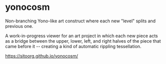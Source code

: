 # yonocosm
Non-branching Yono-like art construct where each new "level" splits and previous one.

A work-in-progress viewer for an art project in which each new piece acts as a bridge between the upper, lower, left, and right halves of the piece that came before it -- creating a kind of automatic rippling tessellation.

https://sitoorg.github.io/yonocosm/
